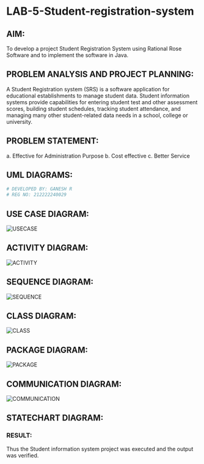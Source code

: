 # LAB-5-Student-registration-system
## AIM:
To develop a project Student Registration System using Rational Rose Software and to
implement the software in Java.
## PROBLEM ANALYSIS AND PROJECT PLANNING:
A Student Registration system (SRS) is a software application for educational
establishments to manage student data. Student information systems provide capabilities for
entering student test and other assessment scores, building student schedules, tracking student
attendance, and managing many other student-related data needs in a school, college or
university.
## PROBLEM STATEMENT:
a. Effective for Administration Purpose
b. Cost effective
c. Better Service
## UML DIAGRAMS:
```PYTHON
# DEVELOPED BY: GANESH R
# REG NO: 212222240029
```
## USE CASE DIAGRAM:
![USECASE](https://github.com/ganesha360/LAB-5-Student-registration-system/assets/120884552/a6a04ade-292f-4b34-ac43-fe0605c80157)

## ACTIVITY DIAGRAM:
![ACTIVITY](https://github.com/ganesha360/LAB-5-Student-registration-system/assets/120884552/d4e7a832-ea06-49fe-b7d3-21cd3ca7e8a7)

## SEQUENCE DIAGRAM:
![SEQUENCE](https://github.com/ganesha360/LAB-5-Student-registration-system/assets/120884552/db9874b5-6f4f-48d9-9d5f-638baaf90573)

## CLASS DIAGRAM:
![CLASS](https://github.com/ganesha360/LAB-5-Student-registration-system/assets/120884552/240dcff1-1714-4cfb-9a27-ac52e08c2f14)

## PACKAGE DIAGRAM:
![PACKAGE](https://github.com/ganesha360/LAB-5-Student-registration-system/assets/120884552/9f7819bc-bf04-45cf-88cb-c311dc6e975b)

## COMMUNICATION DIAGRAM:
![COMMUNICATION](https://github.com/ganesha360/LAB-5-Student-registration-system/assets/120884552/92f86172-0620-4fce-8019-27e43956c6fe)

## STATECHART DIAGRAM:




### RESULT:
Thus the Student information system project was executed and the output was
verified.
